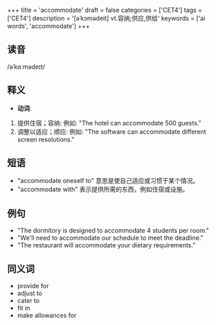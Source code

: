 +++
title = 'accommodate'
draft = false
categories = ['CET4']
tags = ['CET4']
description = '[əˈkɔmədeit] vt.容纳;供应,供给'
keywords = ['ai words', 'accommodate']
+++

## 读音
/əˈkɑːmədeɪt/

## 释义
- **动词**:
1. 提供住宿；容纳: 例如: "The hotel can accommodate 500 guests."
2. 调整以适应；顺应: 例如: "The software can accommodate different screen resolutions."

## 短语
- "accommodate oneself to" 意思是使自己适应或习惯于某个情况。
- "accommodate with" 表示提供所需的东西，例如住宿或设施。

## 例句
- "The dormitory is designed to accommodate 4 students per room."
- "We'll need to accommodate our schedule to meet the deadline."
- "The restaurant will accommodate your dietary requirements."

## 同义词
- provide for
- adjust to
- cater to
- fit in
- make allowances for
